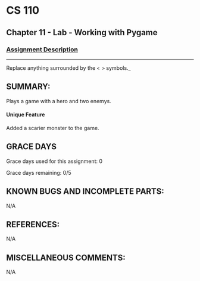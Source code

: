 # CS 110
## Chapter 11 - Lab - Working with Pygame


### [Assignment Description](https://docs.google.com/document/d/1kFLQs7Lepb8hcYOrZq5scmRmdcNkIwWZ6Kb85_0bCVY/edit?usp=sharing)

***
Replace anything surrounded by the `< >` symbols._

## SUMMARY:
  Plays a game with a hero and two enemys.
#### Unique Feature
 Added a scarier monster to the game.

## GRACE DAYS
Grace days used for this assignment: 0

Grace days remaining: 0/5

## KNOWN BUGS AND INCOMPLETE PARTS:
 N/A

## REFERENCES:
N/A

## MISCELLANEOUS COMMENTS:
 N/A
